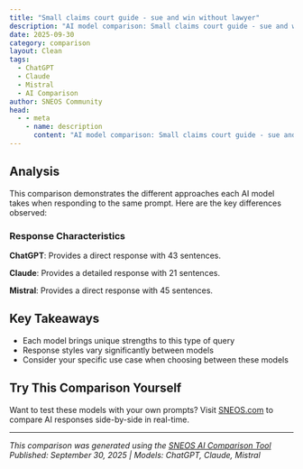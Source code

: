 ```yaml
---
title: "Small claims court guide - sue and win without lawyer"
description: "AI model comparison: Small claims court guide - sue and win without lawyer..."
date: 2025-09-30
category: comparison
layout: Clean
tags:
  - ChatGPT
  - Claude
  - Mistral
  - AI Comparison
author: SNEOS Community
head:
  - - meta
    - name: description
      content: "AI model comparison: Small claims court guide - sue and win without lawyer..."
---
```


<ChatComparison
  title="Small claims court guide - sue and win without lawyer"
  prompt="Small claims court guide - sue and win without lawyer"
  :responses='{"ChatGPT": "Certainly! Here\u2019s a straightforward guide to help you sue and win in small claims court without a lawyer:\n\n---\n\n### Small Claims Court Guide: How to Sue and Win Without a Lawyer\n\n---\n\n#### 1. **Understand What Small Claims Court Is**\n\n- **Purpose:** Designed for resolving disputes involving smaller amounts of money, typically between $1,000 and $15,000 depending on your jurisdiction.\n- **Types of cases:** Unpaid debts, property damage, breach of contract, landlord-tenant issues, etc.\n- **No lawyers needed:** The process is simplified to allow individuals to represent themselves.\n\n---\n\n#### 2. **Check If Your Case Qualifies**\n\n- Confirm the maximum monetary limit for small claims in your area.\n- Make sure your dispute falls within cases small claims courts handle.\n- If the amount is too high, consider other courts or options.\n\n---\n\n#### 3. **Prepare Your Case**\n\n- **Gather Evidence:**\n - Contracts, receipts, invoices\n - Photos or videos of damages\n - Correspondence (emails, text messages)\n - Witness statements or contact info if applicable\n\n- **Write a Clear Summary:**\n - What happened\n - What you want (money owed, compensation)\n - Why the other party is responsible\n\n- **Calculate Your Demand:**\n - Add up money owed, damages, fees (if allowed)\n - Only ask for what you can prove and is supported by law\n\n---\n\n#### 4. **Filing Your Claim**\n\n- Go to your local small claims court or visit their website.\n- Fill out the necessary forms (often called a Statement of Claim or Complaint).\n- Pay the filing fee.\n- Make copies of everything.\n- Serve the defendant (the person you are suing) properly, following court rules.\n\n---\n\n#### 5. **Serve the Defendant Properly**\n\n- Use certified mail, sheriff\u2019s service, or a professional process server.\n- Keep proof of service to present to the court.\n\n---\n\n#### 6. **Prepare for Court**\n\n- Organize all your evidence clearly.\n- Practice explaining your case calmly and clearly.\n- Prepare to answer questions and stay factual.\n- Dress appropriately and arrive early.\n\n---\n\n#### 7. **At the Hearing**\n\n- Be respectful and polite.\n- Present your case briefly and clearly.\n- Show your evidence and explain how it supports your claim.\n- Listen carefully to the defendant\u2019s side.\n- Answer judge\u2019s questions honestly.\n- Request what you are owed politely.\n\n---\n\n#### 8. **After the Judgment**\n\n- If you win, the court may order the defendant to pay.\n- Collect the judgment:\n - Payment plans\n - Wage garnishment\n - Bank levies (rules vary by jurisdiction)\n- If you lose, ask the court how to appeal or if you can retry.\n\n---\n\n#### 9. **Tips for Success**\n\n- Stay organized and prepared.\n- Know your rights and local court rules.\n- Be honest and stick to facts.\n- Don\u2019t argue; be firm but polite.\n- Use any court-provided resources or guides.\n\n---\n\nIf you follow these steps, you increase your chances of winning your small claims case without needing a lawyer. Good luck!\n\n---\n\nWould you like help with a specific step or sample documents?", "Claude": "# Small Claims Court Guide: Sue and Win Without a Lawyer\n\n## What is Small Claims Court?\n\nSmall claims court is a simplified legal venue designed for resolving disputes involving smaller amounts of money, typically without attorneys. It\u0027s faster, cheaper, and less formal than regular court.\n\n## **Step 1: Determine If Your Case Belongs in Small Claims**\n\n### Typical Cases Include:\n- Unpaid debts or loans\n- Property damage\n- Security deposit disputes\n- Breach of contract\n- Faulty services or products\n- Minor personal injury claims\n\n### Dollar Limits (varies by state):\n- Usually $2,500 - $25,000\n- Check your local court\u0027s specific limit\n\n## **Step 2: Before Filing**\n\n### Try to Resolve First:\n- Send a demand letter (certified mail)\n- Keep records of all communications\n- Document your damages with receipts, photos, contracts\n\n### Make Sure You Can Collect:\n- Verify the defendant has assets or income\n- Consider if they\u0027re likely to pay if you win\n\n## **Step 3: Filing Your Claim**\n\n### Required Information:\n- Defendant\u0027s legal name and current address\n- Clear description of what happened\n- Specific dollar amount you\u0027re seeking\n- Evidence of damages\n\n### Filing Process:\n1. Complete court forms (available online or at courthouse)\n2. Pay filing fee (usually $30-200)\n3. Serve papers to defendant properly\n4. Keep copies of everything\n\n## **Step 4: Preparing Your Case**\n\n### Organize Evidence:\n- **Documents**: Contracts, receipts, photos, emails, texts\n- **Timeline**: Create chronological order of events\n- **Witnesses**: Bring people who saw what happened\n- **Calculations**: Show exactly how you calculated damages\n\n### Practice Your Presentation:\n- Keep it simple and factual\n- Stick to relevant information\n- Prepare for defendant\u0027s likely arguments\n\n## **Step 5: Court Day Strategy**\n\n### What to Bring:\n- All original documents and copies\n- Organized evidence folder\n- Witness contact information\n- Notepad for taking notes\n\n### Presentation Tips:\n- **Be concise**: You typically have 10-20 minutes\n- **Stay factual**: Avoid emotional language\n- **Be respectful**: Address the judge as \u0022Your Honor\u0022\n- **Listen carefully**: Answer only what\u0027s asked\n- **Bring visual aids**: Photos, diagrams if helpful\n\n## **Step 6: Common Winning Strategies**\n\n### Strong Documentation:\n- Written agreements trump verbal promises\n- Photos with timestamps\n- Expert estimates for repairs\n- Medical records for injuries\n\n### Prove Your Case Elements:\n1. **Agreement existed** (contract/understanding)\n2. **You fulfilled your part** (paid, delivered, etc.)\n3. **They breached agreement** (didn\u0027t pay, damaged property)\n4. **You suffered specific damages** (exact dollar amount)\n\n## **Step 7: After the Judgment**\n\n### If You Win:\n- **Collecting payment**: Defendant has 30 days typically\n- **If they don\u0027t pay**: You may need additional legal steps like wage garnishment\n- **Keep records**: Save all court documents\n\n### If You Lose:\n- **Appeal rights**: Usually limited in small claims\n- **Learn from it**: Review what evidence was missing\n\n## **Red Flags to Avoid**\n\n### Don\u0027t File If:\n- You can\u0027t prove damages with documentation\n- The defendant has no money/assets\n- Your case is too complex (multiple parties, complicated law)\n- You missed the statute of limitations\n\n## **State-Specific Considerations**\n\n### Research Your Local Rules:\n- Dollar limits vary significantly\n- Some states don\u0027t allow lawyers\n- Filing procedures differ\n- Service of process requirements vary\n\n## **Key Success Factors**\n\n1. **Document everything** before problems arise\n2. **Be prepared** with organized evidence\n3. **Present facts clearly** without emotion\n4. **Understand** you must prove your case\n5. **Have realistic expectations** about collecting\n\n## **Final Tips**\n\n- **Arrive early** to court\n- **Dress professionally**\n- **Turn off your phone**\n- **Bring a friend** for support (they usually can\u0027t speak for you)\n- **Consider mediation** if offered\n\nRemember: Small claims court judges see the same types of cases repeatedly. A well-organized, factual presentation with solid documentation usually wins over emotional appeals without proof.\n\n**Disclaimer**: This is general guidance. Laws vary significantly by location. Check your local court\u0027s website for specific rules an", "Mistral": "Navigating small claims court without a lawyer can be manageable if you are well-prepared. Here\u2019s a step-by-step guide to help you sue and win in small claims court:\n\n### 1. **Understand the Basics**\n - **Jurisdiction**: Ensure the court has jurisdiction over the defendant and the dispute.\n - **Amount**: Small claims courts typically handle cases with amounts below a certain threshold (e.g., $5,000 to $10,000, depending on the state).\n - **Fees**: Be aware of filing fees and other costs.\n\n### 2. **Prepare Your Case**\n - **Gather Evidence**: Collect all relevant documents, such as contracts, receipts, emails, and any other written agreements.\n - **Witnesses**: Identify and prepare any witnesses who can support your case.\n - **Organize**: Keep all your documents and evidence organized and easily accessible.\n\n### 3. **File Your Claim**\n - **Forms**: Obtain and fill out the necessary forms from the court clerk or the court\u2019s website.\n - **Serve the Defendant**: Ensure the defendant is properly served with the court papers. This can often be done by a process server or the sheriff\u2019s office.\n - **Proof of Service**: File proof of service with the court.\n\n### 4. **Attend the Hearing**\n - **Dress Appropriately**: Dress professionally to make a good impression.\n - **Arrive Early**: Be punctual and arrive at the court early to familiarize yourself with the environment.\n - **Bring Evidence**: Bring all your documents and evidence, including copies for the judge and the defendant.\n\n### 5. **Present Your Case**\n - **Opening Statement**: Clearly and concisely explain your case to the judge.\n - **Evidence**: Present your evidence in an organized manner. Explain each piece of evidence and how it supports your claim.\n - **Witnesses**: Call your witnesses and ask them questions to support your case.\n - **Cross-Examination**: Be prepared to cross-examine the defendant\u2019s witnesses if necessary.\n\n### 6. **Closing Statement**\n - **Summarize**: Summarize your key points and reiterate why you believe you should win the case.\n - **Be Respectful**: Always be respectful to the judge and the defendant.\n\n### 7. **Judgment**\n - **Wait for Decision**: The judge may render a decision immediately or take some time to review the evidence.\n - **Follow-Up**: If you win, follow up to ensure the defendant complies with the judgment. If the defendant does not comply, you may need to take additional legal steps to enforce the judgment.\n\n### 8. **Appeal (if necessary)**\n - **Consider Appeal**: If you lose, consider whether an appeal is worthwhile. Small claims court decisions are often final, but some jurisdictions allow appeals.\n\n### Tips for Success:\n - **Be Organized**: Keep all your documents and evidence well-organized.\n - **Be Clear and Concise**: Present your case clearly and concisely. Avoid rambling or going off-topic.\n - **Stay Calm**: Remain calm and professional, even if the defendant is hostile.\n - **Know the Rules**: Familiarize yourself with the court\u2019s rules and procedures.\n\n### Additional Resources:\n - **Court Websites**: Many courts have online resources and guides for small claims cases.\n - **Legal Aid**: Some legal aid organizations offer free or low-cost assistance for small claims cases.\n - **Books and Guides**: There are numerous books and online guides available that provide detailed information on small claims court procedures.\n\nBy following these steps and preparing thoroughly, you can increase your chances of winning your small claims court case without a lawyer."}' 
  published-date="22:46"
/>

## Analysis

This comparison demonstrates the different approaches each AI model takes when responding to the same prompt. Here are the key differences observed:

### Response Characteristics

**ChatGPT**: Provides a direct response with 43 sentences. 

**Claude**: Provides a detailed response with 21 sentences. 

**Mistral**: Provides a direct response with 45 sentences. 

## Key Takeaways

- Each model brings unique strengths to this type of query
- Response styles vary significantly between models
- Consider your specific use case when choosing between these models

## Try This Comparison Yourself

Want to test these models with your own prompts? Visit [SNEOS.com](https://sneos.com) to compare AI responses side-by-side in real-time.

---

*This comparison was generated using the [SNEOS AI Comparison Tool](https://sneos.com)*
*Published: September 30, 2025 | Models: ChatGPT, Claude, Mistral*
